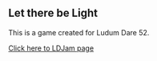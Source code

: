## Let there be Light
This is a game created for Ludum Dare 52.

[Click here to LDJam page](https://ldjam.com/events/ludum-dare/52/let-there-be-light)